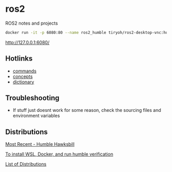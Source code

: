 # ros2

ROS2 notes and projects

```bash
docker run -it -p 6080:80 --name ros2_humble tiryoh/ros2-desktop-vnc:humble
```

http://127.0.0.1:6080/

## Hotlinks

- [commands](./COMMANDS.md)
- [concepts](./CONCEPTS.md)
- [dictionary](./DICTIONARY.md)

## Troubleshooting

- If stuff just doesnt work for some reason, check the sourcing files and environment variables

## Distributions

[Most Recent - Humble Hawksbill](https://docs.ros.org/en/humble/index.html)

[To install WSL, Docker, and run humble verification](./HUMBLE_STARTUP.md)

[List of Distributions](https://docs.ros.org/en/humble/Releases.html)
